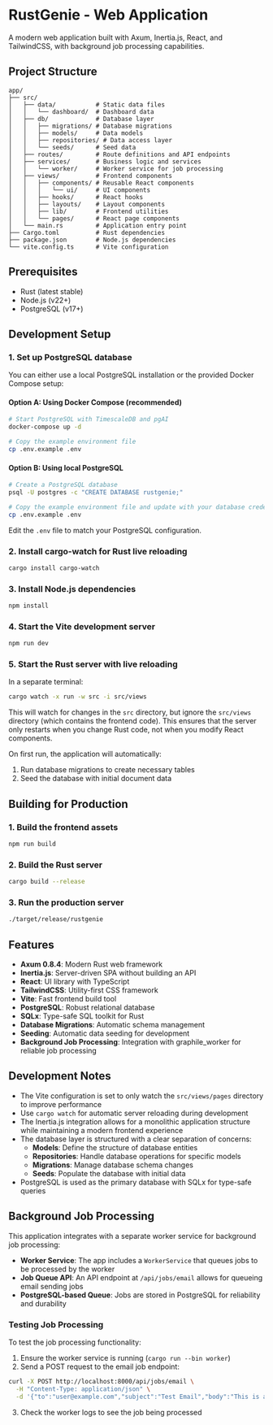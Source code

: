 # RustGenie - Web Application

A modern web application built with Axum, Inertia.js, React, and TailwindCSS, with background job processing capabilities.

## Project Structure

```
app/
├── src/
│   ├── data/           # Static data files
│   │   └── dashboard/  # Dashboard data
│   ├── db/             # Database layer
│   │   ├── migrations/ # Database migrations
│   │   ├── models/     # Data models
│   │   ├── repositories/ # Data access layer
│   │   └── seeds/      # Seed data
│   ├── routes/         # Route definitions and API endpoints
│   ├── services/       # Business logic and services
│   │   └── worker/     # Worker service for job processing
│   ├── views/          # Frontend components
│   │   ├── components/ # Reusable React components
│   │   │   └── ui/     # UI components
│   │   ├── hooks/      # React hooks
│   │   ├── layouts/    # Layout components
│   │   ├── lib/        # Frontend utilities
│   │   └── pages/      # React page components
│   └── main.rs         # Application entry point
├── Cargo.toml          # Rust dependencies
├── package.json        # Node.js dependencies
└── vite.config.ts      # Vite configuration
```

## Prerequisites

- Rust (latest stable)
- Node.js (v22+)
- PostgreSQL (v17+)

## Development Setup

### 1. Set up PostgreSQL database

You can either use a local PostgreSQL installation or the provided Docker Compose setup:

#### Option A: Using Docker Compose (recommended)

```bash
# Start PostgreSQL with TimescaleDB and pgAI
docker-compose up -d

# Copy the example environment file
cp .env.example .env
```

#### Option B: Using local PostgreSQL

```bash
# Create a PostgreSQL database
psql -U postgres -c "CREATE DATABASE rustgenie;"

# Copy the example environment file and update with your database credentials
cp .env.example .env
```

Edit the `.env` file to match your PostgreSQL configuration.

### 2. Install cargo-watch for Rust live reloading

```bash
cargo install cargo-watch
```

### 3. Install Node.js dependencies

```bash
npm install
```

### 4. Start the Vite development server

```bash
npm run dev
```

### 5. Start the Rust server with live reloading

In a separate terminal:

```bash
cargo watch -x run -w src -i src/views
```

This will watch for changes in the `src` directory, but ignore the `src/views` directory (which contains the frontend code). This ensures that the server only restarts when you change Rust code, not when you modify React components.

On first run, the application will automatically:
1. Run database migrations to create necessary tables
2. Seed the database with initial document data

## Building for Production

### 1. Build the frontend assets

```bash
npm run build
```

### 2. Build the Rust server

```bash
cargo build --release
```

### 3. Run the production server

```bash
./target/release/rustgenie
```

## Features

- **Axum 0.8.4**: Modern Rust web framework
- **Inertia.js**: Server-driven SPA without building an API
- **React**: UI library with TypeScript
- **TailwindCSS**: Utility-first CSS framework
- **Vite**: Fast frontend build tool
- **PostgreSQL**: Robust relational database
- **SQLx**: Type-safe SQL toolkit for Rust
- **Database Migrations**: Automatic schema management
- **Seeding**: Automatic data seeding for development
- **Background Job Processing**: Integration with graphile_worker for reliable job processing

## Development Notes

- The Vite configuration is set to only watch the `src/views/pages` directory to improve performance
- Use `cargo watch` for automatic server reloading during development
- The Inertia.js integration allows for a monolithic application structure while maintaining a modern frontend experience
- The database layer is structured with a clear separation of concerns:
  - **Models**: Define the structure of database entities
  - **Repositories**: Handle database operations for specific models
  - **Migrations**: Manage database schema changes
  - **Seeds**: Populate the database with initial data
- PostgreSQL is used as the primary database with SQLx for type-safe queries

## Background Job Processing

This application integrates with a separate worker service for background job processing:

- **Worker Service**: The app includes a `WorkerService` that queues jobs to be processed by the worker
- **Job Queue API**: An API endpoint at `/api/jobs/email` allows for queueing email sending jobs
- **PostgreSQL-based Queue**: Jobs are stored in PostgreSQL for reliability and durability

### Testing Job Processing

To test the job processing functionality:

1. Ensure the worker service is running (`cargo run --bin worker`)
2. Send a POST request to the email job endpoint:

```bash
curl -X POST http://localhost:8000/api/jobs/email \
  -H "Content-Type: application/json" \
  -d '{"to":"user@example.com","subject":"Test Email","body":"This is a test email."}'
```

3. Check the worker logs to see the job being processed
